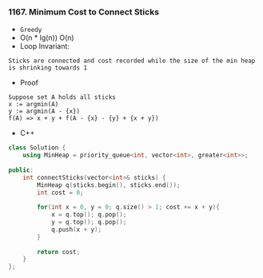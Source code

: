 ### 1167. Minimum Cost to Connect Sticks
* `Greedy`
* O(n * lg(n)) O(n)
* Loop Invariant: 
```
Sticks are connected and cost recorded while the size of the min heap is shrinking towards 1
```
* Proof
```
Suppose set A holds all sticks
x := argmin(A)
y := argmin(A - {x})
f(A) => x + y + f(A - {x} - {y} + {x + y}) 
```
* C++
```cpp
class Solution {
    using MinHeap = priority_queue<int, vector<int>, greater<int>>;
    
public:
    int connectSticks(vector<int>& sticks) {
        MinHeap q(sticks.begin(), sticks.end());
        int cost = 0;
        
        for(int x = 0, y = 0; q.size() > 1; cost += x + y){
            x = q.top(); q.pop();
            y = q.top(); q.pop();
            q.push(x + y);
        }
        
        return cost;
    }
};
```
